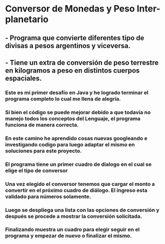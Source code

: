 # Conversor de Monedas y Peso Inter-planetario
<h2>
     - Programa que convierte diferentes tipo de divisas a pesos argentinos y viceversa. 
</h2>
<h2>
     - Tiene un extra de conversión de peso terrestre en kilogramos a peso en distintos cuerpos espaciales.
</h2>
<h3>
  Este es mi primer desafío en Java y he logrado terminar el programa completo lo cual me llena de alegría.
</h3>
  <h3>
  Si bien el código se puede mejorar debido a que todavía no manejo todos los conceptos del Lenguaje, el programa funciona de manera correcta.
</h3>
<h3> 
  En este camino he aprendido cosas nuevas googleando e investigando codigo para luego adaptar el mismo en soluciones para este proyecto.
</h3>
<h3> 
  El programa tiene un primer cuadro de dialogo en el cual se elige el tipo de conversor
</h3>
<h3> 
  Una vez elegido el conversor tenemos que cargar el monto a convertir en el próximo cuadro de diálogo. El ingreso esta validado para números solamente.
</h3>
<h3> 
  Luego se despliega una lista con las opciones de conversión y después se procede a mostrar la conversión solicitada.
</h3>
<h3> 
  Finalizando muestra un cuadro para elegir seguir en el programa y empezar de nuevo o finalizar el mismo.
</h3>



